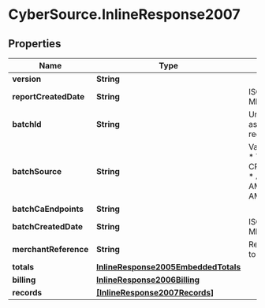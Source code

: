 # CyberSource.InlineResponse2007

## Properties
Name | Type | Description | Notes
------------ | ------------- | ------------- | -------------
**version** | **String** |  | [optional] 
**reportCreatedDate** | **String** | ISO-8601 format: yyyy-MM-ddTHH:mm:ssZ | [optional] 
**batchId** | **String** | Unique identification number assigned to the submitted request. | [optional] 
**batchSource** | **String** | Valid Values:   * SCHEDULER   * TOKEN_API   * CREDIT_CARD_FILE_UPLOAD   * AMEX_REGSITRY   * AMEX_REGISTRY_API   * AMEX_MAINTENANCE  | [optional] 
**batchCaEndpoints** | **String** |  | [optional] 
**batchCreatedDate** | **String** | ISO-8601 format: yyyy-MM-ddTHH:mm:ssZ | [optional] 
**merchantReference** | **String** | Reference used by merchant to identify batch. | [optional] 
**totals** | [**InlineResponse2005EmbeddedTotals**](InlineResponse2005EmbeddedTotals.md) |  | [optional] 
**billing** | [**InlineResponse2006Billing**](InlineResponse2006Billing.md) |  | [optional] 
**records** | [**[InlineResponse2007Records]**](InlineResponse2007Records.md) |  | [optional] 


